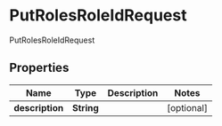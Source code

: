 

# PutRolesRoleIdRequest

PutRolesRoleIdRequest

## Properties

| Name | Type | Description | Notes |
|------------ | ------------- | ------------- | -------------|
|**description** | **String** |  |  [optional] |




